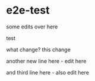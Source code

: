 # e2e-test

some edits over here

test

what change?
this change

another new line here - edit here

and third line here - also edit here
